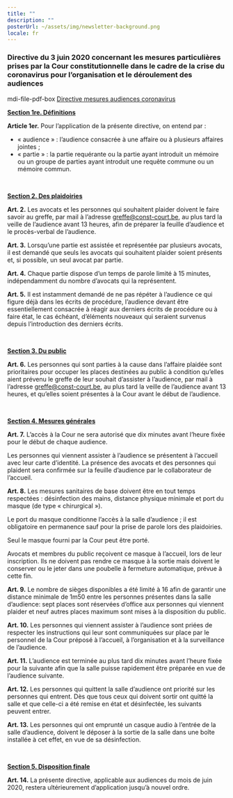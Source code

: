 ```yaml
---
title: ""
description: ""
posterUrl: ~/assets/img/newsletter-background.png
locale: fr
---
```


### Directive du 3 juin 2020 concernant les mesures particulières prises par la Cour constitutionnelle dans le cadre de la crise du coronavirus pour l’organisation et le déroulement des audiences

<v-icon color="var(--pdf-red)">mdi-file-pdf-box</v-icon>
 [Directive mesures audiences coronavirus](https://www.const-court.be/public/base/fr/Directive-coronavirus-audiences.pdf) <br/>

<ins>**Section 1re. Définitions**</ins>

**Article 1er.** Pour l’application de la présente directive, on entend par :

- « audience » : l’audience consacrée à une affaire ou à plusieurs affaires jointes ;
- « partie » : la partie requérante ou la partie ayant introduit un mémoire ou un groupe de
    parties ayant introduit une requête commune ou un mémoire commun.

<br/>

<ins>**Section 2. Des plaidoiries**</ins>


**Art. 2.**
Les avocats et les personnes qui souhaitent plaider doivent le faire savoir au greffe, par mail à
l’adresse greffe@const-court.be, au plus tard la veille de l’audience avant 13 heures, afin de
préparer la feuille d’audience et le procès-verbal de l’audience.

**Art. 3.**
Lorsqu’une partie est assistée et représentée par plusieurs avocats, il est demandé que seuls les
avocats qui souhaitent plaider soient présents et, si possible, un seul avocat par partie.

**Art. 4.**
Chaque partie dispose d’un temps de parole limité à 15 minutes, indépendamment du nombre
d’avocats qui la représentent.

**Art. 5.**
Il est instamment demandé de ne pas répéter à l’audience ce qui figure déjà dans les écrits de
procédure, l’audience devant être essentiellement consacrée à réagir aux derniers écrits de
procédure ou à faire état, le cas échéant, d’éléments nouveaux qui seraient survenus depuis
l’introduction des derniers écrits.

<br/>

<ins>**Section 3. Du public**</ins>


**Art. 6.**
Les personnes qui sont parties à la cause dans l’affaire plaidée sont prioritaires pour occuper
les places destinées au public à condition qu’elles aient prévenu le greffe de leur souhait
d’assister à l’audience, par mail à l’adresse greffe@const-court.be, au plus tard la veille de
l’audience avant 13 heures, et qu’elles soient présentes à la Cour avant le début de l’audience.


<br/>

<ins>**Section 4. Mesures générales**</ins>


**Art. 7.**
L’accès à la Cour ne sera autorisé que dix minutes avant l’heure fixée pour le début de chaque
audience.

Les personnes qui viennent assister à l’audience se présentent à l’accueil avec leur carte
d’identité. La présence des avocats et des personnes qui plaident sera confirmée sur la feuille
d’audience par le collaborateur de l’accueil.

**Art. 8.**
Les mesures sanitaires de base doivent être en tout temps respectées : désinfection des mains,
distance physique minimale et port du masque (de type « chirurgical »).

Le port du masque conditionne l’accès à la salle d’audience ; il est obligatoire en permanence
sauf pour la prise de parole lors des plaidoiries.

Seul le masque fourni par la Cour peut être porté.

Avocats et membres du public reçoivent ce masque à l’accueil, lors de leur inscription. Ils ne
doivent pas rendre ce masque à la sortie mais doivent le conserver ou le jeter dans une poubelle
à fermeture automatique, prévue à cette fin.

**Art. 9.**
Le nombre de sièges disponibles a été limité à 16 afin de garantir une distance minimale de
1m50 entre les personnes présentes dans la salle d’audience: sept places sont réservées d’office
aux personnes qui viennent plaider et neuf autres places maximum sont mises à la disposition
du public.

**Art. 10.**
Les personnes qui viennent assister à l’audience sont priées de respecter les instructions qui
leur sont communiquées sur place par le personnel de la Cour préposé à l’accueil, à
l’organisation et à la surveillance de l’audience.

**Art. 11.**
L’audience est terminée au plus tard dix minutes avant l’heure fixée pour la suivante afin que
la salle puisse rapidement être préparée en vue de l’audience suivante.

**Art. 12.**
Les personnes qui quittent la salle d’audience ont priorité sur les personnes qui entrent. Dès que
tous ceux qui doivent sortir ont quitté la salle et que celle-ci a été remise en état et désinfectée,
les suivants peuvent entrer.

**Art. 13.**
Les personnes qui ont emprunté un casque audio à l’entrée de la salle d’audience, doivent le
déposer à la sortie de la salle dans une boîte installée à cet effet, en vue de sa désinfection.

<br/>

<ins>**Section 5. Disposition finale**</ins>

**Art. 14.**
La présente directive, applicable aux audiences du mois de juin 2020, restera ultérieurement
d’application jusqu’à nouvel ordre.
